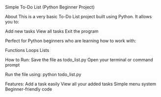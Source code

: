 Simple To-Do List (Python Beginner Project)

About
This is a very basic To-Do List project built using Python.
It allows you to:

Add new tasks
View all tasks
Exit the program

Perfect for Python beginners who are learning how to work with:

Functions
Loops
Lists

How to Run:
Save the file as todo_list.py
Open your terminal or command prompt

Run the file using:
python todo_list.py

Features:
Add a task easily
View all your added tasks
Simple menu system
Beginner-friendly code